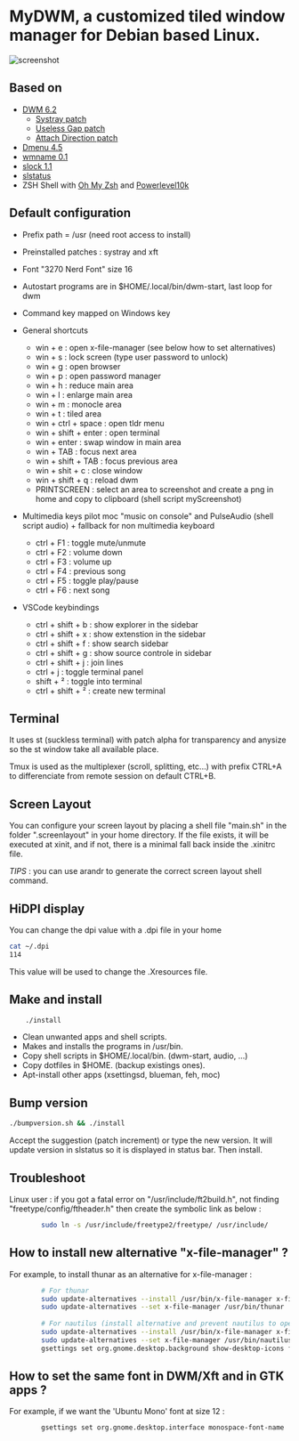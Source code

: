 # MyDWM, a customized tiled window manager for Debian based Linux.

![screenshot](assets/screenshot.png)

## Based on

* [DWM 6.2](http://dwm.suckless.org/)
  * [Systray patch](http://dwm.suckless.org/patches/systray)
  * [Useless Gap patch](https://dwm.suckless.org/patches/uselessgap/)
  * [Attach Direction patch](https://dwm.suckless.org/patches/attachdirection/)
* [Dmenu 4.5](http://tools.suckless.org/dmenu/)
* [wmname 0.1](http://tools.suckless.org/wmname)
* [slock 1.1](http://tools.suckless.org/slock/)
* [slstatus](https://github.com/drkhsh/slstatus)
* ZSH Shell with [Oh My Zsh](https://ohmyz.sh/) and [Powerlevel10k](https://github.com/romkatv/powerlevel10k)

## Default configuration

* Prefix path = /usr (need root access to install)
* Preinstalled patches : systray and xft
* Font "3270 Nerd Font" size 16
* Autostart programs are in $HOME/.local/bin/dwm-start, last loop for dwm
* Command key mapped on Windows key

* General shortcuts
  * win + e : open x-file-manager (see below how to set alternatives) 
  * win + s : lock screen (type user password to unlock)
  * win + g : open browser
  * win + p : open password manager
  * win + h : reduce main area
  * win + l : enlarge main area
  * win + m : monocle area
  * win + t : tiled area
  * win + ctrl + space  : open tldr menu
  * win + shift + enter : open terminal
  * win + enter         : swap window in main area
  * win + TAB           : focus next area
  * win + shift + TAB   : focus previous area
  * win + shit + c      : close window
  * win + shift + q     : reload dwm
  * PRINTSCREEN         : select an area to screenshot and create a png in home and copy to clipboard (shell script myScreenshot)

* Multimedia keys pilot moc "music on console" and PulseAudio (shell script audio) + fallback for non multimedia keyboard
  * ctrl + F1 : toggle mute/unmute
  * ctrl + F2 : volume down
  * ctrl + F3 : volume up
  * ctrl + F4 : previous song
  * ctrl + F5 : toggle play/pause
  * ctrl + F6 : next song

* VSCode keybindings
  * ctrl + shift + b : show explorer in the sidebar
  * ctrl + shift + x : show extenstion in the sidebar
  * ctrl + shift + f : show search sidebar
  * ctrl + shift + g : show source controle in sidebar
  * ctrl + shift + j : join lines
  * ctrl + j : toggle terminal panel
  * shift + ² : toggle into terminal
  * ctrl + shift + ² : create new terminal

## Terminal

It uses st (suckless terminal) with patch alpha for transparency and anysize so the st window take all available place. 

Tmux is used as the multiplexer (scroll, splitting, etc...) with prefix CTRL+A to differenciate from remote session on default CTRL+B.

## Screen Layout

You can configure your screen layout by placing a shell file "main.sh" in the folder ".screenlayout" in your home directory.
If the file exists, it will be executed at xinit, and if not, there is a minimal fall back inside the .xinitrc file.

*TIPS* : you can use arandr to generate the correct screen layout shell command.

## HiDPI display

You can change the dpi value with a .dpi file in your home

```sh
cat ~/.dpi
114
``` 

This value will be used to change the .Xresources file.

## Make and install

```sh
    ./install
```

* Clean unwanted apps and shell scripts.
* Makes and installs the programs in /usr/bin.
* Copy shell scripts in $HOME/.local/bin. (dwm-start, audio, ...)
* Copy dotfiles in $HOME. (backup existings ones).
* Apt-install other apps (xsettingsd, blueman, feh, moc)

## Bump version

```sh
./bumpversion.sh && ./install
```

Accept the suggestion (patch increment) or type the new version.
It will update version in slstatus so it is displayed in status bar.
Then install.

## Troubleshoot

Linux user : if you got a fatal error on "/usr/include/ft2build.h", not finding "freetype/config/ftheader.h" then create the symbolic link as below :

```sh
        sudo ln -s /usr/include/freetype2/freetype/ /usr/include/
```

## How to install new alternative "x-file-manager" ?

For example, to install thunar as an alternative for x-file-manager :

```sh
        # For thunar
        sudo update-alternatives --install /usr/bin/x-file-manager x-file-manager /usr/bin/thunar 1000
        sudo update-alternatives --set x-file-manager /usr/bin/thunar
        
        # For nautilus (install alternative and prevent nautilus to open desktop) 
        sudo update-alternatives --install /usr/bin/x-file-manager x-file-manager /usr/bin/nautilus 1000
        sudo update-alternatives --set x-file-manager /usr/bin/nautilus
        gsettings set org.gnome.desktop.background show-desktop-icons false
```

## How to set the same font in DWM/Xft and in GTK apps ?

For example, if we want the 'Ubuntu Mono' font at size 12 :

```sh
        gsettings set org.gnome.desktop.interface monospace-font-name 'Ubuntu Mono 12'
```

